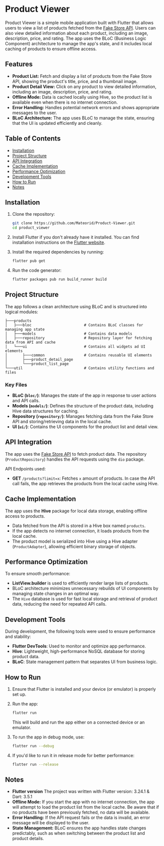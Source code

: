 # Product Viewer

Product Viewer is a simple mobile application built with Flutter that allows users to view a list of
products fetched from the [Fake Store API](https://fakestoreapi.com/). Users can also view detailed
information about each product, including an image, description, price, and rating. The app uses the
BLoC (Business Logic Component) architecture to manage the app's state, and it includes local
caching of products to ensure offline access.

## Features

- **Product List:** Fetch and display a list of products from the Fake Store API, showing the
  product's title, price, and a thumbnail image.
- **Product Detail View:** Click on any product to view detailed information, including an image,
  description, price, and rating.
- **Offline Mode:** Data is cached locally using Hive, so the product list is available even when
  there is no internet connection.
- **Error Handling:** Handles potential network errors and shows appropriate messages to the user.
- **BLoC Architecture:** The app uses BLoC to manage the state, ensuring that the UI is updated
  efficiently and cleanly.

## Table of Contents

- [Installation](#installation)
- [Project Structure](#project-structure)
- [API Integration](#api-integration)
- [Cache Implementation](#cache-implementation)
- [Performance Optimization](#performance-optimization)
- [Development Tools](#development-tools)
- [How to Run](#how-to-run)
- [Notes](#notes)

## Installation

1. Clone the repository:
   ```bash
   git clone https://github.com/Mateorid/Product-Viewer.git
   cd product_viewer
   ```

2. Install Flutter if you don't already have it installed. You can find installation instructions on
   the [Flutter website](https://flutter.dev/docs/get-started/install).

3. Install the required dependencies by running:
   ```bash
   flutter pub get
   ```

4. Run the code generator:
   ```bash
   flutter packages pub run build_runner build
   ```

## Project Structure

The app follows a clean architecture using BLoC and is structured into logical modules:

```
├───products
│   ├───bloc                        # Contains BLoC classes for managing app state
│   ├───models                      # Contains data models
│   ├───repository                  # Repository layer for fetching data from API and cache
│   └───ui                          # Contains all widgets ad UI elements
│       ├───common                  # Contains reusable UI elements
│       ├───product_detail_page
│       └───product_list_page
└───util                            # Contains utility functions and files
```

### Key Files

- **BLoC (`bloc/`)**: Manages the state of the app in response to user actions and API calls.
- **Models (`models/`)**: Defines the structure of the product data, including Hive data structures
  for caching.
- **Repository (`repository/`)**: Manages fetching data from the Fake Store API and
  storing/retrieving data in the local cache.
- **UI (`ui/`)**: Contains the UI components for the product list and detail view.

## API Integration

The app uses the [Fake Store API](https://fakestoreapi.com/) to fetch product data. The
repository (`ProductRepository`) handles the API requests using the `dio` package.

API Endpoints used:

- **GET** `/products?limit=x`: Fetches `x` amount of products.
  In case the API call fails, the app retrieves the products from the local cache using Hive.

## Cache Implementation

The app uses the **Hive** package for local data storage, enabling offline access to products.

- Data fetched from the API is stored in a Hive box named `products`.
- If the app detects no internet connection, it loads products from the local cache.
- The product model is serialized into Hive using a Hive adapter (`ProductAdapter`), allowing
  efficient binary storage of objects.

## Performance Optimization

To ensure smooth performance:

- **ListView.builder** is used to efficiently render large lists of products.
- BLoC architecture minimizes unnecessary rebuilds of UI components by managing state changes in an
  optimal way.
- The `Hive` database is used for fast local storage and retrieval of product data, reducing the
  need for repeated API calls.

## Development Tools

During development, the following tools were used to ensure performance and stability:

- **Flutter DevTools**: Used to monitor and optimize app performance.
- **Hive**: Lightweight, high-performance NoSQL database for storing product data.
- **BLoC**: State management pattern that separates UI from business logic.

## How to Run

1. Ensure that Flutter is installed and your device (or emulator) is properly set up.

2. Run the app:
   ```bash
   flutter run
   ```

   This will build and run the app either on a connected device or an emulator.

3. To run the app in debug mode, use:
   ```bash
   flutter run --debug
   ```

4. If you'd like to run it in release mode for better performance:
   ```bash
   flutter run --release
   ```

## Notes

- **Flutter version** The project was written with Flutter version: 3.24.1 & Dart: 3.5.1
- **Offline Mode:** If you start the app with no internet connection, the app will attempt to load
  the product list from the local cache. Be aware that if no products have been previously fetched,
  no data will be available.
- **Error Handling:** If the API request fails or the data is invalid, an error message will be
  displayed to the user.
- **State Management:** BLoC ensures the app handles state changes predictably, such as when
  switching between the product list and product details.
